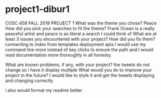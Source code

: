 # project1-dibur1
COSC 458 FALL 2019 PROJECT 1
What was the theme you chose?
Peace
How did you pick your searches to fit the theme?
Frank Ocean is a really peaceful artist and peace is as literal a search I could think of
What are at least 3 issues you encountered with your project? How did you fix them?
  connecting to index from templates
  deployment
  apis
  I would use my command line more instead of key clicks to ensure the path and I would read documentation more thoroughly in all honesty.
  
What are known problems, if any, with your project?
the tweets do not change so i have it display multiple
What would you do to improve your project in the future?
I would like to style it and get the tweets displaying and changing correctly

i also would format my readme better 
